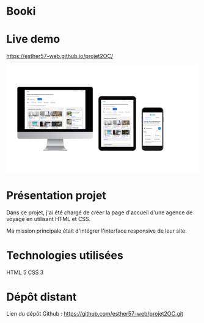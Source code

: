 # Booki

# Live demo 
https://esther57-web.github.io/projet2OC/

![alt text](<images/readMe/booki preview.png>)

# Présentation projet

 Dans ce projet, j'ai été chargé de créer la page d'accueil d'une agence de voyage en utilisant HTML et CSS. 

Ma mission principale était d'intégrer l'interface responsive de leur site. 

# Technologies utilisées

HTML 5
CSS 3

# Dépôt distant

Lien du dépôt Github : https://github.com/esther57-web/projet2OC.git


